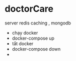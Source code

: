 # doctorCare
server redis caching , mongodb 
- chạy docker 
- docker-compose up
- tắt docker 
- docker-compose down
-
